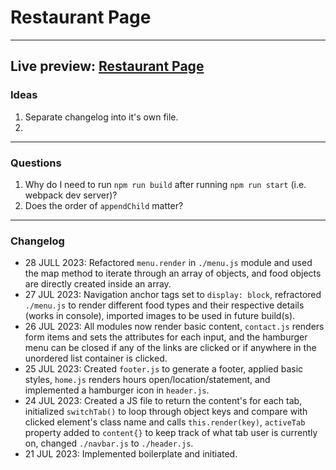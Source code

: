 # Restaurant Page
---
Live preview: [Restaurant Page](https://mikeycos.github.io/theOdinProject/javaScript/projects/restaurant-page/dist)
---
### Ideas
1. Separate changelog into it's own file.
2. 
---
### Questions
1. Why do I need to run `npm run build` after running `npm run start` (i.e. webpack dev server)?  
2. Does the order of `appendChild` matter?
---
### Changelog
- 28 JULL 2023: Refactored `menu.render` in `./menu.js` module and used the map method to iterate through an array of objects, and food objects are directly created inside an array.  
- 27 JUL 2023: Navigation anchor tags set to `display: block`, refractored `./menu.js` to render different food types and their respective details (works in console), imported images to be used in future build(s).  
- 26 JUL 2023: All modules now render basic content, `contact.js` renders form items and sets the attributes for each input, and the hamburger menu can be closed if any of the links are clicked or if anywhere in the unordered list container is clicked.  
- 25 JUL 2023: Created `footer.js` to generate a footer, applied basic styles, `home.js` renders hours open/location/statement, and implemented a hamburger icon in `header.js`.  
- 24 JUL 2023: Created a JS file to return the content's for each tab, initialized `switchTab()` to loop through object keys and compare with clicked element's class name and calls `this.render(key)`, `activeTab` property added to `content{}` to keep track of what tab user is currently on, changed `./navbar.js` to `./header.js`.  
- 21 JUL 2023: Implemented boilerplate and initiated.  